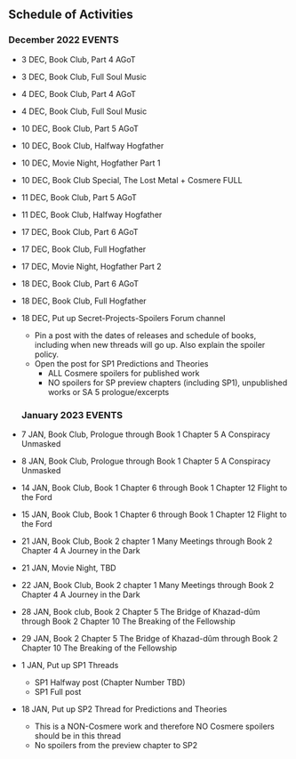 ## Schedule of Activities

### December 2022 EVENTS
- 3 DEC, Book Club, Part 4 AGoT
- 3 DEC, Book Club, Full Soul Music
- 4 DEC, Book Club, Part 4 AGoT
- 4 DEC, Book Club, Full Soul Music
- 10 DEC, Book Club, Part 5 AGoT
- 10 DEC, Book Club, Halfway Hogfather 
- 10 DEC, Movie Night, Hogfather Part 1
- 10 DEC, Book Club Special, The Lost Metal + Cosmere FULL
- 11 DEC, Book Club, Part 5 AGoT
- 11 DEC, Book Club, Halfway Hogfather 
- 17 DEC, Book Club, Part 6 AGoT
- 17 DEC, Book Club, Full Hogfather
- 17 DEC, Movie Night, Hogfather Part 2
- 18 DEC, Book Club, Part 6 AGoT
- 18 DEC, Book Club, Full Hogfather

- 18 DEC, Put up Secret-Projects-Spoilers Forum channel
  - Pin a post with the dates of releases and schedule of books, including when new threads will go up. Also explain the spoiler policy.
  - Open the post for SP1 Predictions and Theories
    - ALL Cosmere spoilers for published work
    - NO spoilers for SP preview chapters (including SP1), unpublished works or SA 5 prologue/excerpts
  
  ### January 2023 EVENTS
- 7 JAN, Book Club, Prologue through Book 1 Chapter 5 A Conspiracy Unmasked
- 8 JAN, Book Club, Prologue through Book 1 Chapter 5 A Conspiracy Unmasked
- 14 JAN, Book Club, Book 1 Chapter 6 through Book 1 Chapter 12 Flight to the Ford
- 15 JAN, Book Club, Book 1 Chapter 6 through Book 1 Chapter 12 Flight to the Ford
- 21 JAN, Book Club, Book 2 chapter 1 Many Meetings through Book 2 Chapter 4 A Journey in the Dark
- 21 JAN, Movie Night, TBD
- 22 JAN, Book Club, Book 2 chapter 1 Many Meetings through Book 2 Chapter 4 A Journey in the Dark
- 28 JAN, Book club, Book 2 Chapter 5 The Bridge of Khazad-dûm through Book 2 Chapter 10 The Breaking of the Fellowship
- 29 JAN, Book 2 Chapter 5 The Bridge of Khazad-dûm through Book 2 Chapter 10 The Breaking of the Fellowship

- 1 JAN, Put up SP1 Threads
  - SP1 Halfway post (Chapter Number TBD)
  - SP1 Full post
- 18 JAN, Put up SP2 Thread for Predictions and Theories
    - This is a NON-Cosmere work and therefore NO Cosmere spoilers should be in this thread
    - No spoilers from the preview chapter to SP2